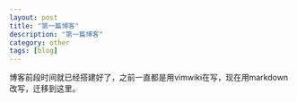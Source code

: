 ```yaml
---
layout: post
title: "第一篇博客"
description: "第一篇博客"
category: other
tags: [blog]
---
```



博客前段时间就已经搭建好了，之前一直都是用vimwiki在写，现在用markdown改写，迁移到这里。

